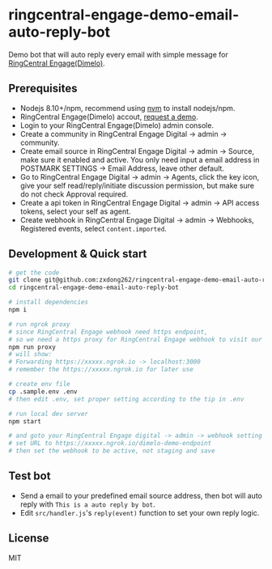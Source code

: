 
# ringcentral-engage-demo-email-auto-reply-bot

Demo bot that will auto reply every email with simple message for [RingCentral Engage(Dimelo)](https://www.dimelo.com/en/dimelo-digital).

## Prerequisites

- Nodejs 8.10+/npm, recommend using [nvm](https://github.com/creationix/nvm) to install nodejs/npm.
- RingCentral Engage(Dimelo) accout, [request a demo](http://site.dimelo.com/en/demo#schedule-demo).
- Login to your RingCentral Engage(Dimelo) admin console.
- Create a community in RingCentral Engage Digital -> admin -> community.
- Create email source in RingCentral Engage Digital -> admin -> Source, make sure it enabled and active. You only need input a email address in POSTMARK SETTINGS -> Email Address, leave other default.
- Go to RingCentral Engage Digital -> admin -> Agents, click the key icon, give your self read/reply/initiate discussion permission, but make sure do not check Approval required.
- Create a api token in RingCentral Engage Digital -> admin -> API access tokens, select your self as agent.
- Create webhook in RingCentral Engage Digital -> admin -> Webhooks, Registered events, select `content.imported`.

## Development & Quick start

```bash
# get the code
git clone git@github.com:zxdong262/ringcentral-engage-demo-email-auto-reply-bot.git
cd ringcentral-engage-demo-email-auto-reply-bot

# install dependencies
npm i

# run ngrok proxy
# since RingCentral Engage webhook need https endpoint,
# so we need a https proxy for RingCentral Engage webhook to visit our local server
npm run proxy
# will show:
# Forwarding https://xxxxx.ngrok.io -> localhost:3000
# remember the https://xxxxx.ngrok.io for later use

# create env file
cp .sample.env .env
# then edit .env, set proper setting according to the tip in .env

# run local dev server
npm start

# and goto your RingCentral Engage digital -> admin -> webhook setting page,
# set URL to https://xxxxx.ngrok.io/dimelo-demo-endpoint
# then set the webhook to be active, not staging and save

```

## Test bot

- Send a email to your predefined email source address, then bot will auto reply with `This is a auto reply by bot`.
- Edit `src/handler.js`'s `reply(event)` function to set your own reply logic.

## License

MIT
  